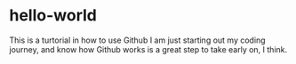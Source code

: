 # hello-world
This is a turtorial in how to use Github
I am just starting out my coding journey, and know how Github works is a great step to take early on, I think.
